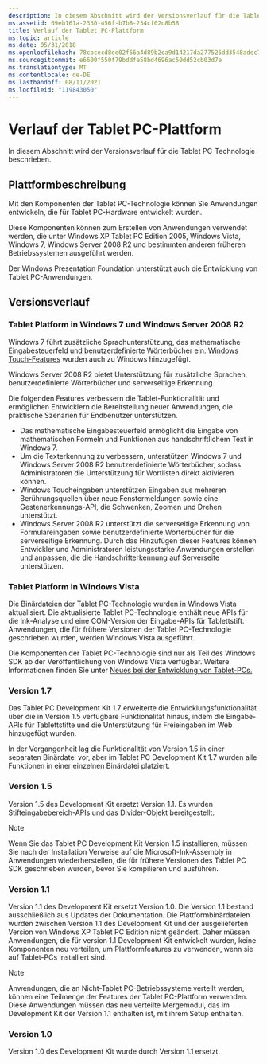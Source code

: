 ```yaml
---
description: In diesem Abschnitt wird der Versionsverlauf für die Tablet PC-Technologie beschrieben.
ms.assetid: 69eb161a-2330-456f-b7b8-234cf02c8b58
title: Verlauf der Tablet PC-Plattform
ms.topic: article
ms.date: 05/31/2018
ms.openlocfilehash: 78cbcecd8ee02f56a4d89b2ca9d14217da277525dd3548adec7282d6744d1d24
ms.sourcegitcommit: e6600f550f79bddfe58bd4696ac50dd52cb03d7e
ms.translationtype: MT
ms.contentlocale: de-DE
ms.lasthandoff: 08/11/2021
ms.locfileid: "119843050"
---
```

# <a name="tablet-pc-platform-history"></a>Verlauf der Tablet PC-Plattform

In diesem Abschnitt wird der Versionsverlauf für die Tablet PC-Technologie beschrieben.

## <a name="platform-description"></a>Plattformbeschreibung

Mit den Komponenten der Tablet PC-Technologie können Sie Anwendungen entwickeln, die für Tablet PC-Hardware entwickelt wurden.

Diese Komponenten können zum Erstellen von Anwendungen verwendet werden, die unter Windows XP Tablet PC Edition 2005, Windows Vista, Windows 7, Windows Server 2008 R2 und bestimmten anderen früheren Betriebssystemen ausgeführt werden.

Der Windows Presentation Foundation unterstützt auch die Entwicklung von Tablet PC-Anwendungen.

## <a name="version-history"></a>Versionsverlauf

### <a name="tablet-platform-in-windows-7-and-windows-server-2008-r2"></a>Tablet Platform in Windows 7 und Windows Server 2008 R2

Windows 7 führt zusätzliche Sprachunterstützung, das mathematische Eingabesteuerfeld und benutzerdefinierte Wörterbücher ein. [Windows Touch-Features](../wintouch/windows-touch-portal.md) wurden auch zu Windows hinzugefügt.

Windows Server 2008 R2 bietet Unterstützung für zusätzliche Sprachen, benutzerdefinierte Wörterbücher und serverseitige Erkennung.

Die folgenden Features verbessern die Tablet-Funktionalität und ermöglichen Entwicklern die Bereitstellung neuer Anwendungen, die praktische Szenarien für Endbenutzer unterstützen.

-   Das mathematische Eingabesteuerfeld ermöglicht die Eingabe von mathematischen Formeln und Funktionen aus handschriftlichem Text in Windows 7.
-   Um die Texterkennung zu verbessern, unterstützen Windows 7 und Windows Server 2008 R2 benutzerdefinierte Wörterbücher, sodass Administratoren die Unterstützung für Wortlisten direkt aktivieren können.
-   Windows Toucheingaben unterstützen Eingaben aus mehreren Berührungsquellen über neue Fenstermeldungen sowie eine Gestenerkennungs-API, die Schwenken, Zoomen und Drehen unterstützt.
-   Windows Server 2008 R2 unterstützt die serverseitige Erkennung von Formulareingaben sowie benutzerdefinierte Wörterbücher für die serverseitige Erkennung. Durch das Hinzufügen dieser Features können Entwickler und Administratoren leistungsstarke Anwendungen erstellen und anpassen, die die Handschrifterkennung auf Serverseite unterstützen.

### <a name="tablet-platform-in-windows-vista"></a>Tablet Platform in Windows Vista

Die Binärdateien der Tablet PC-Technologie wurden in Windows Vista aktualisiert. Die aktualisierte Tablet PC-Technologie enthält neue APIs für die Ink-Analyse und eine COM-Version der Eingabe-APIs für Tablettstift. Anwendungen, die für frühere Versionen der Tablet PC-Technologie geschrieben wurden, werden Windows Vista ausgeführt.

Die Komponenten der Tablet PC-Technologie sind nur als Teil des Windows SDK ab der Veröffentlichung von Windows Vista verfügbar. Weitere Informationen finden Sie unter [Neues bei der Entwicklung von Tablet-PCs.](what-s-new-in-tablet-pc-development.md)

### <a name="version-17"></a>Version 1.7

Das Tablet PC Development Kit 1.7 erweiterte die Entwicklungsfunktionalität über die in Version 1.5 verfügbare Funktionalität hinaus, indem die Eingabe-APIs für Tablettstifte und die Unterstützung für Freieingaben im Web hinzugefügt wurden.

In der Vergangenheit lag die Funktionalität von Version 1.5 in einer separaten Binärdatei vor, aber im Tablet PC Development Kit 1.7 wurden alle Funktionen in einer einzelnen Binärdatei platziert.

### <a name="version-15"></a>Version 1.5

Version 1.5 des Development Kit ersetzt Version 1.1. Es wurden Stifteingabebereich-APIs und das Divider-Objekt bereitgestellt.

> [!Note]  
> Wenn Sie das Tablet PC Development Kit Version 1.5 installieren, müssen Sie nach der Installation Verweise auf die Microsoft-Ink-Assembly in Anwendungen wiederherstellen, die für frühere Versionen des Tablet PC SDK geschrieben wurden, bevor Sie kompilieren und ausführen.

 

### <a name="version-11"></a>Version 1.1

Version 1.1 des Development Kit ersetzt Version 1.0. Die Version 1.1 bestand ausschließlich aus Updates der Dokumentation. Die Plattformbinärdateien wurden zwischen Version 1.1 des Development Kit und der ausgelieferten Version von Windows XP Tablet PC Edition nicht geändert. Daher müssen Anwendungen, die für version 1.1 Development Kit entwickelt wurden, keine Komponenten neu verteilen, um Plattformfeatures zu verwenden, wenn sie auf Tablet-PCs installiert sind.

> [!Note]  
> Anwendungen, die an Nicht-Tablet PC-Betriebssysteme verteilt werden, können eine Teilmenge der Features der Tablet PC-Plattform verwenden. Diese Anwendungen müssen das neu verteilte Mergemodul, das im Development Kit der Version 1.1 enthalten ist, mit ihrem Setup enthalten.

 

### <a name="version-10"></a>Version 1.0

Version 1.0 des Development Kit wurde durch Version 1.1 ersetzt.

 

 
